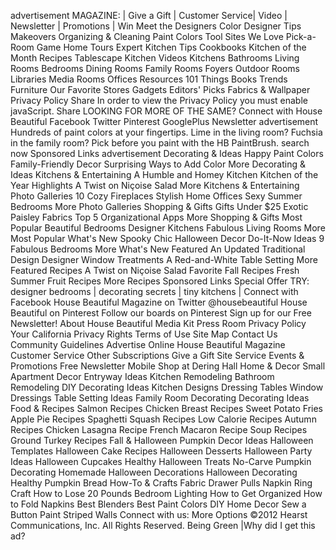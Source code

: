 advertisement MAGAZINE: | Give a Gift | Customer Service| Video | Newsletter | Promotions | Win Meet the Designers Color Designer Tips Makeovers Organizing & Cleaning Paint Colors Tool Sites We Love Pick-a-Room Game Home Tours Expert Kitchen Tips Cookbooks Kitchen of the Month Recipes Tablescape Kitchen Videos Kitchens Bathrooms Living Rooms Bedrooms Dining Rooms Family Rooms Foyers Outdoor Rooms Libraries Media Rooms Offices Resources 101 Things Books Trends Furniture Our Favorite Stores Gadgets Editors' Picks Fabrics & Wallpaper Privacy Policy Share In order to view the Privacy Policy you must enable javaScript. Share LOOKING FOR MORE OF THE SAME? Connect with House Beautiful Facebook Twitter Pinterest GooglePlus Newsletter advertisement Hundreds of paint colors at your fingertips. Lime in the living room? Fuchsia in the family room? Pick before you paint with the HB PaintBrush. search now Sponsored Links advertisement Decorating & Ideas Happy Paint Colors Family-Friendly Decor Surprising Ways to Add Color More Decorating & Ideas Kitchens & Entertaining A Humble and Homey Kitchen Kitchen of the Year Highlights A Twist on Niçoise Salad More Kitchens & Entertaining Photo Galleries 10 Cozy Fireplaces Stylish Home Offices Sexy Summer Bedrooms More Photo Galleries Shopping & Gifts Gifts Under $25 Exotic Paisley Fabrics Top 5 Organizational Apps More Shopping & Gifts Most Popular Beautiful Bedrooms Designer Kitchens Fabulous Living Rooms More Most Popular What's New Spooky Chic Halloween Decor Do-It-Now Ideas 9 Fabulous Bedrooms More What's New Featured An Updated Traditional Design Designer Window Treatments A Red-and-White Table Setting More Featured Recipes A Twist on Niçoise Salad Favorite Fall Recipes Fresh Summer Fruit Recipes More Recipes Sponsored Links Special Offer TRY: designer bedrooms | decorating secrets | tiny kitchens | Connect with Facebook House Beautiful Magazine on Twitter @housebeautiful House Beautiful on Pinterest Follow our boards on Pinterest Sign up for our Free Newsletter! About House Beautiful Media Kit Press Room Privacy Policy Your California Privacy Rights Terms of Use Site Map Contact Us Community Guidelines Advertise Online House Beautiful Magazine Customer Service Other Subscriptions Give a Gift Site Service Events & Promotions Free Newsletter Mobile Shop at Dering Hall Home & Decor Small Apartment Decor Entryway Ideas Kitchen Remodeling Bathroom Remodeling DIY Decorating Ideas Kitchen Designs Dressing Tables Window Dressings Table Setting Ideas Family Room Decorating Decorating Ideas Food & Recipes Salmon Recipes Chicken Breast Recipes Sweet Potato Fries Apple Pie Recipes Spaghetti Squash Recipes Low Calorie Recipes Autumn Recipes Chicken Lasagna Recipe French Macaron Recipe Soup Recipes Ground Turkey Recipes Fall & Halloween Pumpkin Decor Ideas Halloween Templates Halloween Cake Recipes Halloween Desserts Halloween Party Ideas Halloween Cupcakes Healthy Halloween Treats No-Carve Pumpkin Decorating Homemade Halloween Decorations Halloween Decorating Healthy Pumpkin Bread How-To & Crafts Fabric Drawer Pulls Napkin Ring Craft How to Lose 20 Pounds Bedroom Lighting How to Get Organized How to Fold Napkins Best Blenders Best Paint Colors DIY Home Decor Sew a Button Paint Striped Walls Connect with us: More Options ©2012 Hearst Communications, Inc. All Rights Reserved. Being Green |Why did I get this ad?